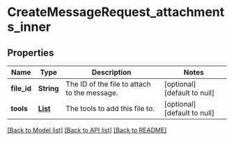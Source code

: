 # CreateMessageRequest_attachments_inner
## Properties

| Name | Type | Description | Notes |
|------------ | ------------- | ------------- | -------------|
| **file\_id** | **String** | The ID of the file to attach to the message. | [optional] [default to null] |
| **tools** | [**List**](CreateMessageRequest_attachments_inner_tools_inner.md) | The tools to add this file to. | [optional] [default to null] |

[[Back to Model list]](../README.md#documentation-for-models) [[Back to API list]](../README.md#documentation-for-api-endpoints) [[Back to README]](../README.md)

